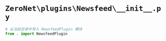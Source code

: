 # `ZeroNet\plugins\Newsfeed\__init__.py`

```py
# 从当前目录中导入 NewsfeedPlugin 模块
from . import NewsfeedPlugin
```